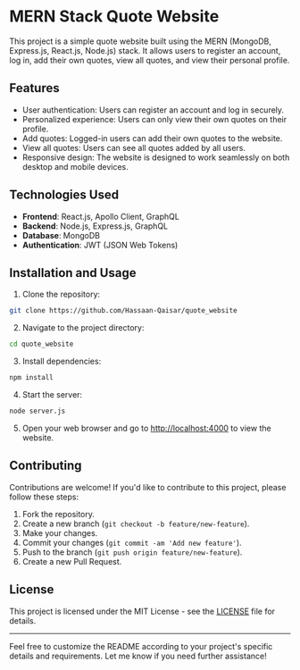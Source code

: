 # MERN Stack Quote Website

This project is a simple quote website built using the MERN (MongoDB, Express.js, React.js, Node.js) stack. It allows users to register an account, log in, add their own quotes, view all quotes, and view their personal profile.

## Features

- User authentication: Users can register an account and log in securely.
- Personalized experience: Users can only view their own quotes on their profile.
- Add quotes: Logged-in users can add their own quotes to the website.
- View all quotes: Users can see all quotes added by all users.
- Responsive design: The website is designed to work seamlessly on both desktop and mobile devices.

## Technologies Used

- **Frontend**: React.js, Apollo Client, GraphQL
- **Backend**: Node.js, Express.js, GraphQL
- **Database**: MongoDB
- **Authentication**: JWT (JSON Web Tokens)

## Installation and Usage

1. Clone the repository:

```bash
git clone https://github.com/Hassaan-Qaisar/quote_website
```

2. Navigate to the project directory:

```bash
cd quote_website
```

3. Install dependencies:

```bash
npm install
```

4. Start the server:

```bash
node server.js
```

5. Open your web browser and go to [http://localhost:4000](http://localhost:4000) to view the website.

## Contributing

Contributions are welcome! If you'd like to contribute to this project, please follow these steps:

1. Fork the repository.
2. Create a new branch (`git checkout -b feature/new-feature`).
3. Make your changes.
4. Commit your changes (`git commit -am 'Add new feature'`).
5. Push to the branch (`git push origin feature/new-feature`).
6. Create a new Pull Request.

## License

This project is licensed under the MIT License - see the [LICENSE](LICENSE) file for details.

---

Feel free to customize the README according to your project's specific details and requirements. Let me know if you need further assistance!
